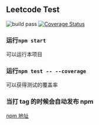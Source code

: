 ## Leetcode Test

![build pass](https://travis-ci.org/xiaojie45/leetcode-test.svg?branch=master)
[![Coverage Status](https://coveralls.io/repos/github/xiaojie45/leetcode-test/badge.svg?branch=master)](https://coveralls.io/github/xiaojie45/leetcode-test?branch=master)

### 运行`npm start`

可以运行本项目

### 运行`npm test -- --coverage`

可以获得测试的覆盖率

### 当打 tag 的时候会自动发布 npm

[npm 地址](https://www.npmjs.com/package/@xiaojie45/leetcode-autocomplete)
